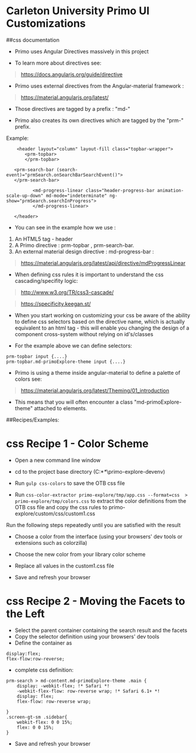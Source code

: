 # Carleton University Primo UI Customizations

##css documentation

- Primo uses Angular Directives massively in this project

- To learn more about directives see:
> https://docs.angularjs.org/guide/directive

- Primo uses external directives from the Angular-material framework  :
> https://material.angularjs.org/latest/

- Those directives are tagged by a prefix : "md-"

- Primo also creates its own directives which are tagged by the "prm-" prefix.


Example:
```
    <header layout="column" layout-fill class="topbar-wrapper">
       <prm-topbar>
       </prm-topbar>

   <prm-search-bar (search-event)="prmSearch.onSearchBarSearchEvent()">
   </prm-search-bar>

          <md-progress-linear class="header-progress-bar animation-scale-up-down" md-mode="indeterminate" ng-show="prmSearch.searchInProgress">
          </md-progress-linear>

   </header>
```


- You can see in the example how we use :

1. An HTML5 tag - header
2. A Primo directive : prm-topbar , prm-search-bar.
3. An external material design directive : md-progress-bar :
> https://material.angularjs.org/latest/api/directive/mdProgressLinear



- When defining css rules it is important to understand the css cascading/specifity logic:

> http://www.w3.org/TR/css3-cascade/

> https://specificity.keegan.st/




- When you start working on customizing your css be aware of the ability to define css selectors based on the directive name, which is actually equivalent
to an html tag - this will enable you changing the design of a component cross-system without relying on id's/classes

- For the example above we can define selectors:

```
prm-topbar input {....}
prm-topbar.md-primoExplore-theme input {....}
```
- Primo is using a theme inside angular-material to define a palette of colors see:
> https://material.angularjs.org/latest/Theming/01_introduction


- This means that you will often encounter a class "md-primoExplore-theme" attached to  elements.



##Recipes/Examples:


# css Recipe 1 - Color Scheme

-  Open a new command line window

-  cd to the project base directory (C:\**\**\primo-explore-devenv)
-  Run `gulp css-colors` to save the OTB css file
-  Run `css-color-extractor primo-explore/tmp/app.css --format=css  > primo-explore/tmp/colors.css` to extract the color definitions from the OTB css file and copy the css rules to primo-explore/custom/css/custom1.css


Run the following steps repeatedly until you are satisfied with the result


-  Choose a color from the interface (using your browsers' dev tools or extensions such as colorzilla)


-  Choose the new color from your library color scheme
-  Replace all values in the custom1.css file
-  Save and refresh your browser



# css Recipe 2 - Moving the Facets to the Left


-  Select the parent container containing the search result and the facets
-  Copy the selector definition using your browsers' dev tools
-  Define the container as
```
display:flex;
flex-flow:row-reverse;
```


- complete css definition:
```
prm-search > md-content.md-primoExplore-theme .main {
    display: -webkit-flex; !* Safari *!
    -webkit-flex-flow: row-reverse wrap; !* Safari 6.1+ *!
    display: flex;
    flex-flow: row-reverse wrap;

}
.screen-gt-sm .sidebar{
    webkit-flex: 0 0 15%;
    flex: 0 0 15%;
}
```
-  Save and refresh your browser









